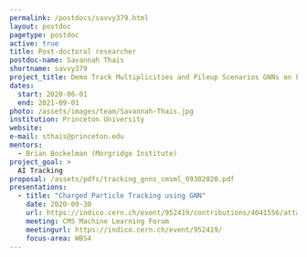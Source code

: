 ```yaml
---
permalink: /postdocs/savvy379.html
layout: postdoc
pagetype: postdoc
active: true
title: Post-doctoral researcher
postdoc-name: Savannah Thais
shortname: savvy379
project_title: Demo Track Multiplicities and Pileup Scenarios GNNs on FPGAs (Postdoc)
dates:
  start: 2020-06-01
  end: 2021-09-01
photo: /assets/images/team/Savannah-Thais.jpg
institution: Princeton University
website:
e-mail: sthais@princeton.edu
mentors:
  - Brian Bockelman (Morgridge Institute)
project_goal: >
  AI Tracking
proposal: /assets/pdfs/tracking_gnns_cmsml_09302020.pdf
presentations:
  - title: "Charged Particle Tracking using GNN"
    date: 2020-09-30
    url: https://indico.cern.ch/event/952419/contributions/4041556/attachments/2112096/3553019/tracking_gnns_cmsml_09302020.pdf
    meeting: CMS Machine Learning Forum
    meetingurl: https://indico.cern.ch/event/952419/
    focus-area: WBS4
---
```

